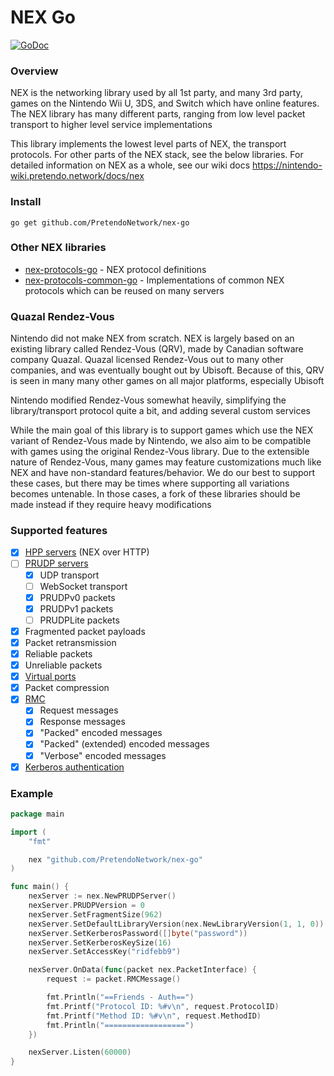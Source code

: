 # NEX Go

[![GoDoc](https://godoc.org/github.com/PretendoNetwork/nex-go?status.svg)](https://godoc.org/github.com/PretendoNetwork/nex-go)

### Overview
NEX is the networking library used by all 1st party, and many 3rd party, games on the Nintendo Wii U, 3DS, and Switch which have online features. The NEX library has many different parts, ranging from low level packet transport to higher level service implementations

This library implements the lowest level parts of NEX, the transport protocols. For other parts of the NEX stack, see the below libraries. For detailed information on NEX as a whole, see our wiki docs https://nintendo-wiki.pretendo.network/docs/nex

### Install

```
go get github.com/PretendoNetwork/nex-go
```

### Other NEX libraries
- [nex-protocols-go](https://github.com/PretendoNetwork/nex-protocols-go) - NEX protocol definitions
- [nex-protocols-common-go](https://github.com/PretendoNetwork/nex-protocols-common-go) - Implementations of common NEX protocols which can be reused on many servers

### Quazal Rendez-Vous
Nintendo did not make NEX from scratch. NEX is largely based on an existing library called Rendez-Vous (QRV), made by Canadian software company Quazal. Quazal licensed Rendez-Vous out to many other companies, and was eventually bought out by Ubisoft. Because of this, QRV is seen in many many other games on all major platforms, especially Ubisoft

Nintendo modified Rendez-Vous somewhat heavily, simplifying the library/transport protocol quite a bit, and adding several custom services

While the main goal of this library is to support games which use the NEX variant of Rendez-Vous made by Nintendo, we also aim to be compatible with games using the original Rendez-Vous library. Due to the extensible nature of Rendez-Vous, many games may feature customizations much like NEX and have non-standard features/behavior. We do our best to support these cases, but there may be times where supporting all variations becomes untenable. In those cases, a fork of these libraries should be made instead if they require heavy modifications

### Supported features
- [x] [HPP servers](https://nintendo-wiki.pretendo.network/docs/hpp) (NEX over HTTP)
- [ ] [PRUDP servers](https://nintendo-wiki.pretendo.network/docs/prudp)
  - [x] UDP transport
  - [ ] WebSocket transport
  - [x] PRUDPv0 packets
  - [x] PRUDPv1 packets
  - [ ] PRUDPLite packets
- [x] Fragmented packet payloads
- [x] Packet retransmission
- [x] Reliable packets
- [x] Unreliable packets
- [x] [Virtual ports](https://nintendo-wiki.pretendo.network/docs/prudp#virtual-ports)
- [x] Packet compression
- [x] [RMC](https://nintendo-wiki.pretendo.network/docs/rmc)
  - [x] Request messages
  - [x] Response messages
  - [x] "Packed" encoded messages
  - [x] "Packed" (extended) encoded messages
  - [x] "Verbose" encoded messages
- [x] [Kerberos authentication](https://nintendo-wiki.pretendo.network/docs/nex/kerberos)

### Example

```go
package main

import (
	"fmt"

	nex "github.com/PretendoNetwork/nex-go"
)

func main() {
	nexServer := nex.NewPRUDPServer()
	nexServer.PRUDPVersion = 0
	nexServer.SetFragmentSize(962)
	nexServer.SetDefaultLibraryVersion(nex.NewLibraryVersion(1, 1, 0))
	nexServer.SetKerberosPassword([]byte("password"))
	nexServer.SetKerberosKeySize(16)
	nexServer.SetAccessKey("ridfebb9")

	nexServer.OnData(func(packet nex.PacketInterface) {
		request := packet.RMCMessage()

		fmt.Println("==Friends - Auth==")
		fmt.Printf("Protocol ID: %#v\n", request.ProtocolID)
		fmt.Printf("Method ID: %#v\n", request.MethodID)
		fmt.Println("==================")
	})

	nexServer.Listen(60000)
}
```
